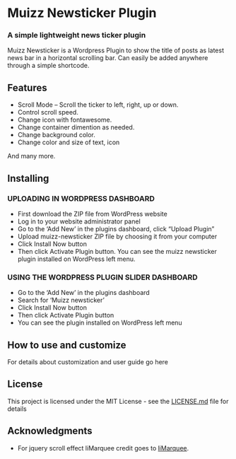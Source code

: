 # Muizz Newsticker Plugin
### A simple lightweight news ticker plugin 

Muizz Newsticker is a Wordpress Plugin to show the title of posts as latest news bar in a horizontal scrolling bar. Can easily be added anywhere through a simple shortcode. 

## Features

* Scroll Mode – Scroll the ticker to left, right, up or down.
* Control scroll speed.
* Change icon with fontawesome.
* Change container dimention as needed.
* Change background color.
* Change color and size of text, icon

And many more.
 
## Installing

### UPLOADING IN WORDPRESS DASHBOARD

* First download the ZIP file from WordPress website
* Log in to your website administrator panel
* Go to the ‘Add New’ in the plugins dashboard, click “Upload Plugin”
* Upload muizz-newsticker ZIP file by choosing it from your computer
* Click Install Now button
* Then click Activate Plugin button.
You can see the muizz newsticker plugin installed on WordPress left menu.

### USING THE WORDPRESS PLUGIN SLIDER DASHBOARD

* Go to the ‘Add New’ in the plugins dashboard
* Search for ‘Muizz newsticker’
* Click Install Now button
* Then click Activate Plugin button
* You can see the plugin installed on WordPress left menu
 
## How to use and customize

For details about customization and user guide go here
 
## License

This project is licensed under the MIT License - see the [LICENSE.md](LICENSE.md) file for details

## Acknowledgments

* For jquery scroll effect liMarquee credit goes to [liMarquee](http://demo.masscode.ru/limarquee/).
 

